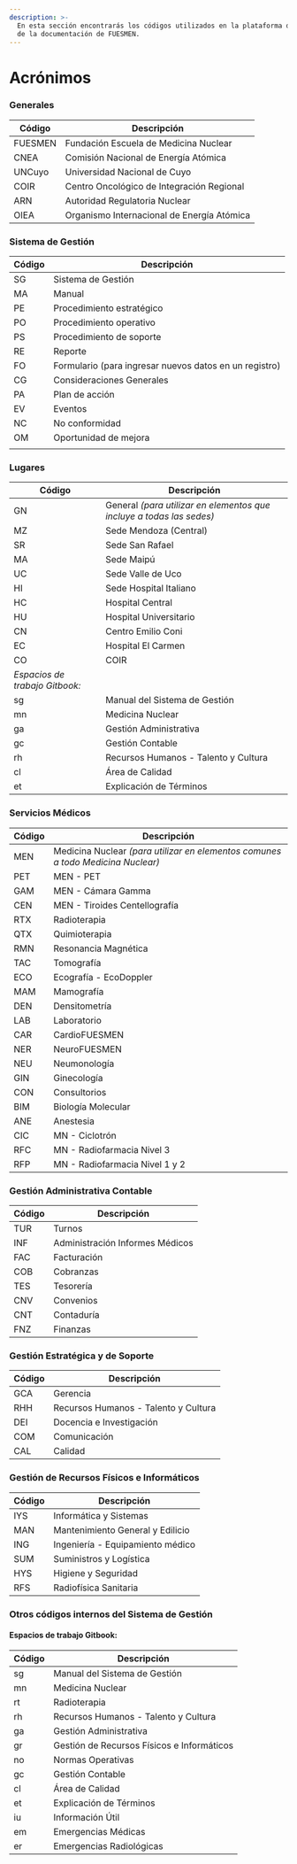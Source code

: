 ```yaml
---
description: >-
  En esta sección encontrarás los códigos utilizados en la plataforma de gestión
  de la documentación de FUESMEN.
---
```


# Acrónimos

### Generales

| Código  | Descripción                                |
| ------- | ------------------------------------------ |
| FUESMEN | Fundación Escuela de Medicina Nuclear      |
| CNEA    | Comisión Nacional de Energía Atómica       |
| UNCuyo  | Universidad Nacional de Cuyo               |
| COIR    | Centro Oncológico de Integración Regional  |
| ARN     | Autoridad Regulatoria Nuclear              |
| OIEA    | Organismo Internacional de Energía Atómica |

### Sistema de Gestión

| Código | Descripción                                            |
| ------ | ------------------------------------------------------ |
| SG     | Sistema de Gestión                                     |
| MA     | Manual                                                 |
| PE     | Procedimiento estratégico                              |
| PO     | Procedimiento operativo                                |
| PS     | Procedimiento de soporte                               |
| RE     | Reporte                                                |
| FO     | Formulario (para ingresar nuevos datos en un registro) |
| CG     | Consideraciones Generales                              |
| PA     | Plan de acción                                         |
| EV     | Eventos                                                |
| NC     | No conformidad                                         |
| OM     | Oportunidad de mejora                                  |
|        |                                                        |

### Lugares

| Código                         | Descripción                                                                                               |
| ------------------------------ | --------------------------------------------------------------------------------------------------------- |
| GN                             | General _(para utilizar en elementos que incluye a todas las sedes)_                                      |
| MZ                             | Sede Mendoza (Central)                                                                                    |
| SR                             | Sede San Rafael                                                                                           |
| MA                             | Sede Maipú                                                                                                |
| UC                             | Sede Valle de Uco                                                                                         |
| HI                             | Sede Hospital Italiano                                                                                    |
| HC                             | Hospital Central                                                                                          |
| HU                             | Hospital Universitario                                                                                    |
| CN                             | Centro Emilio Coni                                                                                        |
| EC                             | Hospital El Carmen                                                                                        |
| CO                             | COIR                                                                                                      |
| _Espacios de trabajo Gitbook:_ |                                                                                                           |
| sg                             | Manual del Sistema de Gestión                                                                             |
| mn                             | Medicina Nuclear                                                                                          |
| ga                             | Gestión Administrativa                                                                                    |
| gc                             | Gestión Contable                                                                                          |
| rh                             | Recursos Humanos - Talento y Cultura                                                                      |
| cl                             | Área de Calidad                                                                                           |
| et                             | Explicación de Términos                                                                                   |

### Servicios Médicos

| Código | Descripción                                                                     |
| ------ | ------------------------------------------------------------------------------- |
| MEN    | Medicina Nuclear _(para utilizar en elementos comunes a todo Medicina Nuclear)_ |
| PET    | MEN - PET                                                                       |
| GAM    | MEN - Cámara Gamma                                                              |
| CEN    | MEN - Tiroides Centellografía                                                   |
| RTX    | Radioterapia                                                                    |
| QTX    | Quimioterapia                                                                   |
| RMN    | Resonancia Magnética                                                            |
| TAC    | Tomografía                                                                      |
| ECO    | Ecografía - EcoDoppler                                                          |
| MAM    | Mamografía                                                                      |
| DEN    | Densitometría                                                                   |
| LAB    | Laboratorio                                                                     |
| CAR    | CardioFUESMEN                                                                   |
| NER    | NeuroFUESMEN                                                                    |
| NEU    | Neumonología                                                                    |
| GIN    | Ginecología                                                                     |
| CON    | Consultorios                                                                    |
| BIM    | Biología Molecular                                                              |
| ANE    | Anestesia                                                                       |
| CIC    | MN - Ciclotrón                                                                  |
| RFC    | MN - Radiofarmacia Nivel 3                                                      |
| RFP    | MN - Radiofarmacia Nivel 1 y 2                                                  |

### Gestión Administrativa Contable

| Código | Descripción                     |
| ------ | ------------------------------- |
| TUR    | Turnos                          |
| INF    | Administración Informes Médicos |
| FAC    | Facturación                     |
| COB    | Cobranzas                       |
| TES    | Tesorería                       |
| CNV    | Convenios                       |
| CNT    | Contaduría                      |
| FNZ    | Finanzas                        |

### Gestión Estratégica y de Soporte

| Código | Descripción                          |
| ------ | ------------------------------------ |
| GCA    | Gerencia                             |
| RHH    | Recursos Humanos - Talento y Cultura |
| DEI    | Docencia e Investigación             |
| COM    | Comunicación                         |
| CAL    | Calidad                              |

### Gestión de Recursos Físicos e Informáticos

| Código | Descripción                      |
| ------ | -------------------------------- |
| IYS    | Informática y Sistemas           |
| MAN    | Mantenimiento General y Edilicio |
| ING    | Ingeniería - Equipamiento médico |
| SUM    | Suministros y Logística          |
| HYS    | Higiene y Seguridad              |
| RFS    | Radiofísica Sanitaria            |

### Otros códigos internos del Sistema de Gestión

#### Espacios de trabajo Gitbook:

| Código | Descripción                                |
| ------ | ------------------------------------------ |
| sg     | Manual del Sistema de Gestión              |
| mn     | Medicina Nuclear                           |
| rt     | Radioterapia                               |
| rh     | Recursos Humanos - Talento y Cultura       |
| ga     | Gestión Administrativa                     |
| gr     | Gestión de Recursos Físicos e Informáticos |
| no     | Normas Operativas                          |
| gc     | Gestión Contable                           |
| cl     | Área de Calidad                            |
| et     | Explicación de Términos                    |
| iu     | Información Útil                           |
| em     | Emergencias Médicas                        |
| er     | Emergencias Radiológicas                   |

